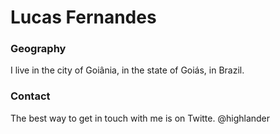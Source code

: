 # Lucas Fernandes

### Geography

I live in the city of Goiânia, in the state of Goiás, in Brazil.

### Contact

The best way to get in touch with me is on Twitte. @highlander
